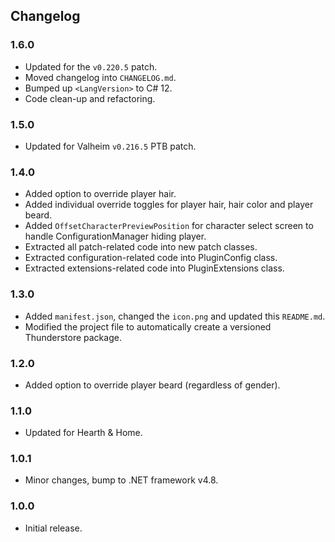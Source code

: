 ## Changelog

### 1.6.0

  * Updated for the `v0.220.5` patch.
  * Moved changelog into `CHANGELOG.md`.
  * Bumped up `<LangVersion>` to C# 12.
  * Code clean-up and refactoring.

### 1.5.0

  * Updated for Valheim `v0.216.5` PTB patch.

### 1.4.0

  * Added option to override player hair.
  * Added individual override toggles for player hair, hair color and player beard.
  * Added `OffsetCharacterPreviewPosition` for character select screen to handle ConfigurationManager hiding player.
  * Extracted all patch-related code into new patch classes.
  * Extracted configuration-related code into PluginConfig class.
  * Extracted extensions-related code into PluginExtensions class.

### 1.3.0

  * Added `manifest.json`, changed the `icon.png` and updated this `README.md`.
  * Modified the project file to automatically create a versioned Thunderstore package.

### 1.2.0

  * Added option to override player beard (regardless of gender).

### 1.1.0

  * Updated for Hearth & Home.

### 1.0.1

  * Minor changes, bump to .NET framework v4.8.

### 1.0.0

  * Initial release.